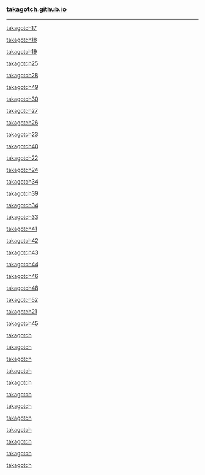### [takagotch.github.io](https://takagotch.github.io/)
---
[takagotch17](https://takagotch.github.io/page17/)

[takagotch18](https://takagotch.github.io/page18/)

[takagotch19](https://takagotch.github.io/page19/)


[takagotch25](https://takagotch.github.io/page25/)


[takagotch28](https://takagotch.github.io/page28/)

[takagotch49](https://takagotch.github.io/page49/)

[takagotch30](https://takagotch.github.io/page30/)

[takagotch27](https://takagotch.github.io/page27/)

[takagotch26](https://takagotch.github.io/page26/)

[takagotch23](https://takagotch.github.io/page23/)

[takagotch40](https://takagotch.github.io/page40/)

[takagotch22](https://takagotch.github.io/page22/)

[takagotch24](https://takagotch.github.io/page24/)

[takagotch34](https://takagotch.github.io/page34/)

[takagotch39](https://takagotch.github.io/page39/)

[takagotch34](https://takagotch.github.io/page34/)

[takagotch33](https://takagotch.github.io/page33/)

[takagotch41](https://takagotch.github.io/page41/)

[takagotch42](https://takagotch.github.io/page42/)



[takagotch43](https://takagotch.github.io/page43/)

[takagotch44](https://takagotch.github.io/page44/)

[takagotch46](https://takagotch.github.io/page46/)

[takagotch48](https://takagotch.github.io/page48/)

[takagotch52](https://takagotch.github.io/page52/)

[takagotch21](https://takagotch.github.io/page21/)

[takagotch45](https://takagotch.github.io/page45/)


[takagotch]()

[takagotch]()


[takagotch]()

[takagotch]()


[takagotch]()

[takagotch]()


[takagotch]()

[takagotch]()


[takagotch]()

[takagotch]()


[takagotch]()

[takagotch]()




```
```

```
```

```
```


